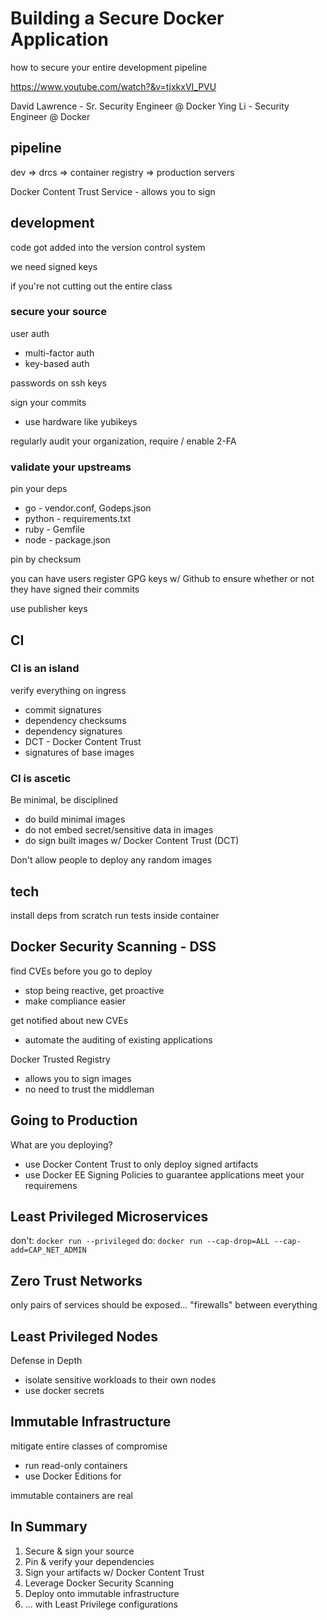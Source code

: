 # Building a Secure Docker Application

how to secure your entire development pipeline

https://www.youtube.com/watch?&v=tjxkxVI_PVU

David Lawrence - Sr. Security Engineer @ Docker
Ying Li - Security Engineer @ Docker

## pipeline

dev => drcs => container registry => production servers

Docker Content Trust Service - allows you to sign 

## development

code got added into the version control system

we need signed keys

if you're not cutting out the entire class 

### secure your source

user auth
 - multi-factor auth
 - key-based auth

passwords on ssh keys

sign your commits
 - use hardware like yubikeys

regularly audit your organization, require / enable 2-FA

### validate your upstreams

pin your deps
 - go - vendor.conf, Godeps.json
 - python - requirements.txt
 - ruby - Gemfile
 - node - package.json

pin by checksum

you can have users register GPG keys w/ Github to ensure whether or not they have signed their commits

use publisher keys 

## CI

### CI is an island

verify everything on ingress
 - commit signatures
 - dependency checksums
 - dependency signatures
 - DCT - Docker Content Trust
 - signatures of base images

### CI is ascetic

Be minimal, be disciplined

 - do build minimal images
 - do not embed secret/sensitive data in images
 - do sign built images w/ Docker Content Trust (DCT)

Don't allow people to deploy any random images

## tech

install deps from scratch
run tests inside container

## Docker Security Scanning - DSS

find CVEs before you go to deploy
 - stop being reactive, get proactive
 - make compliance easier

get notified about new CVEs
 - automate the auditing of existing applications

Docker Trusted Registry

 - allows you to sign images
 - no need to trust the middleman

## Going to Production

What are you deploying?

 - use Docker Content Trust to only deploy signed artifacts
 - use Docker EE Signing Policies to guarantee applications meet your requiremens

## Least Privileged Microservices

don't: `docker run --privileged`
do: `docker run --cap-drop=ALL --cap-add=CAP_NET_ADMIN`

## Zero Trust Networks

only pairs of services should be exposed... "firewalls" between everything

## Least Privileged Nodes

Defense in Depth

 - isolate sensitive workloads to their own nodes
 - use docker secrets

## Immutable Infrastructure

mitigate entire classes of compromise

 - run read-only containers
 - use Docker Editions for <your platform here>

immutable containers are real

## In Summary

1. Secure & sign your source
2. Pin & verify your dependencies
3. Sign your artifacts w/ Docker Content Trust
4. Leverage Docker Security Scanning
5. Deploy onto immutable infrastructure
6. ... with Least Privilege configurations
